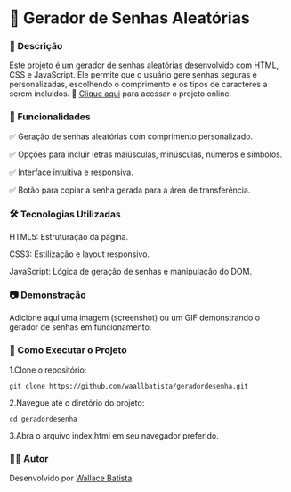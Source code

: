 # 🔐 Gerador de Senhas Aleatórias





### 📌 Descrição
  Este projeto é um gerador de senhas aleatórias desenvolvido com HTML, CSS e JavaScript. Ele permite que o usuário gere senhas seguras e personalizadas, escolhendo o comprimento e os tipos de caracteres a serem incluídos.
    🔗 [Clique aqui](https://waallbatista.github.io/geradordesenha/) para acessar o projeto online.

### 🚀 Funcionalidades
✅ Geração de senhas aleatórias com comprimento personalizado.

✅ Opções para incluir letras maiúsculas, minúsculas, números e símbolos.

✅ Interface intuitiva e responsiva.

✅ Botão para copiar a senha gerada para a área de transferência.

### 🛠️ Tecnologias Utilizadas
  HTML5: Estruturação da página.
  
  CSS3: Estilização e layout responsivo.
  
  JavaScript: Lógica de geração de senhas e manipulação do DOM.

### 📷 Demonstração
Adicione aqui uma imagem (screenshot) ou um GIF demonstrando o gerador de senhas em funcionamento.

### 📂 Como Executar o Projeto
  1.Clone o repositório:

    git clone https://github.com/waallbatista/geradordesenha.git

  2.Navegue até o diretório do projeto:
  
    cd geradordesenha
  
  3.Abra o arquivo index.html em seu navegador preferido.

### 🙋‍♂️ Autor
  Desenvolvido por [Wallace Batista](https://github.com/waallbatista).
